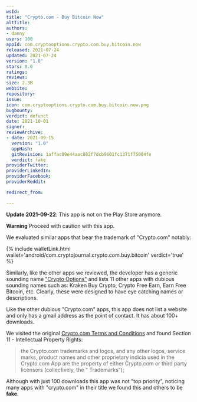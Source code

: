 ```yaml
---
wsId: 
title: "Crypto.com - Buy Bitcoin Now"
altTitle: 
authors:
- danny
users: 100
appId: com.cryptooptions.crypto.com.buy.bitcoin.now
released: 2021-07-24
updated: 2021-07-24
version: "1.0"
stars: 0.0
ratings: 
reviews: 
size: 2.3M
website: 
repository: 
issue: 
icon: com.cryptooptions.crypto.com.buy.bitcoin.now.png
bugbounty: 
verdict: defunct
date: 2021-10-01
signer: 
reviewArchive:
- date: 2021-09-15
  version: "1.0"
  appHash: 
  gitRevision: 1affac09e44aac882f7dcb9601fc1371f75004fe
  verdict: fake
providerTwitter: 
providerLinkedIn: 
providerFacebook: 
providerReddit: 

redirect_from:

---
```



**Update 2021-09-22**: This app is not on the Play Store anymore.

**Warning** Proceed with caution with this app.

We evaluated similar apps that bear the trademark of "Crypto.com" notably:

{% include walletLink.html wallet='android/com.cryptojournal.crypto.com.buy.bitcoin' verdict='true' %}

Similarly, like the other apps we reviewed, the developer has a generic sounding name ["Crypto Options"](https://play.google.com/store/apps/developer?id=Crypto+Options) and lists 11 other apps with dubious sounding names such as: Kraken Buy Crypto, Crypto Free Earn, Earn Free Bitcoin, etc. Clearly, these were designed to have eye catching names or descriptions.

Like the other dubious "Crypto.com" apps, this app does not list a website and only has a gmail address as the point of contact. It has about 100+ downloads.

We visited the original [Crypto.com Terms and Conditions](https://crypto.com/document/mco_services) and found Section 11 - Intellectual Property Rights:

>the Crypto.com trademarks and logos, and any other logos, service marks, product names and other proprietary indicia used in the Crypto.com App are the property of either Crypto.com or third party licensors (collectively, the " Trademarks");

Although with just 100 downloads this app was not "top priority", noticing many apps with "crypto.com" in their title we found this and others to be **fake**.
